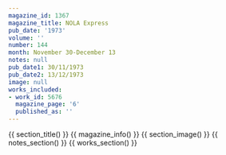 ```yaml
---
magazine_id: 1367
magazine_title: NOLA Express
pub_date: '1973'
volume: ''
number: 144
month: November 30-December 13
notes: null
pub_date1: 30/11/1973
pub_date2: 13/12/1973
image: null
works_included:
- work_id: 5676
  magazine_page: '6'
  published_as: ''
---
```


{{ section_title() }}
{{ magazine_info() }}
{{ section_image() }}
{{ notes_section() }}
{{ works_section() }}
